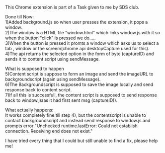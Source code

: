 This Chrome extension is part of a Task given to me by SDS club.<br />

Done till Now:<br />
1)Added background.js so when user presses the extension, it pops a window.<br />
2)The window is a HTML file "window.html" which links window.js with it so when the button "click" is pressed we do.....<br />
3)When the button is pressed it promts a window which asks us to select a tab , window or the screem(chrome api desktopCapture used for this).<br />
4)The api returns the selected option in the form of byte (captureID) and sends it to content script using sendMessage.<br />

What is supposed to happen<br />
5)Content script is suppose to form an image and send the imageURL to backgroundscript (again using sendMessage).<br />
6)The Backgroundscript is supposed to save the image locally and send response back to content script.<br />
7)If all this is successfull, the content script is supposed to send response back to window.js(as it had first sent msg (captureID)).<br />

What actually happens:<br />
It works completely fine till step 4), but the contentscript is unable to contact backgroundscript and instead send response to window.js and prompts error "Unchecked runtime.lastError: Could not establish connection. Receiving end does not exist."<br />

I have tried every thing that I could but still unable to find a fix, please help me!<br />
